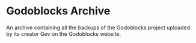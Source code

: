 # Godoblocks Archive
An archive containing all the backups of the Godoblocks project uploaded by its creator Gev on the Godoblocks website.

